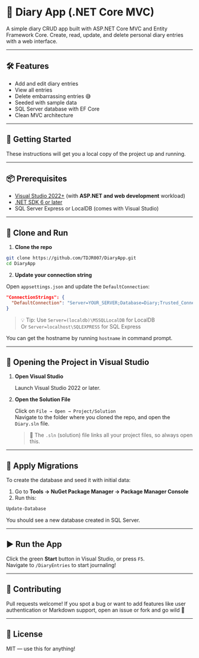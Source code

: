
# 📓 Diary App (.NET Core MVC)

A simple diary CRUD app built with ASP.NET Core MVC and Entity Framework Core. Create, read, update, and delete personal diary entries with a web interface.

---

## 🛠️ Features

- Add and edit diary entries
- View all entries
- Delete embarrassing entries 😅
- Seeded with sample data
- SQL Server database with EF Core
- Clean MVC architecture

---

## 🚀 Getting Started

These instructions will get you a local copy of the project up and running.

---

## 📦 Prerequisites

- [Visual Studio 2022+](https://visualstudio.microsoft.com/) (with **ASP.NET and web development** workload)
- [.NET SDK 6 or later](https://dotnet.microsoft.com/en-us/download)
- SQL Server Express or LocalDB (comes with Visual Studio)

---

## 🧪 Clone and Run

1. **Clone the repo**

```bash
git clone https://github.com/TDJR007/DiaryApp.git
cd DiaryApp
```

2. **Update your connection string**

Open `appsettings.json` and update the `DefaultConnection`:

```json
"ConnectionStrings": {
  "DefaultConnection": "Server=YOUR_SERVER;Database=Diary;Trusted_Connection=True;TrustServerCertificate=True;MultipleActiveResultSets=true"
}
```

> 💡 Tip: Use `Server=(localdb)\MSSQLLocalDB` for LocalDB  
> Or `Server=localhost\SQLEXPRESS` for SQL Express

You can get the hostname by running `hostname` in command prompt.

---

## 🎯 Opening the Project in Visual Studio

1. **Open Visual Studio**

   Launch Visual Studio 2022 or later.

2. **Open the Solution File**

   Click on `File → Open → Project/Solution`  
   Navigate to the folder where you cloned the repo, and open the `Diary.sln` file.

   > 🧠 The `.sln` (solution) file links all your project files, so always open this.

---

## 📅 Apply Migrations

To create the database and seed it with initial data:

1. Go to **Tools → NuGet Package Manager → Package Manager Console**
2. Run this:

```powershell
Update-Database
```

You should see a new database created in SQL Server.

---

## ▶️ Run the App

Click the green **Start** button in Visual Studio, or press `F5`.  
Navigate to `/DiaryEntries` to start journaling!

---

## 🙌 Contributing

Pull requests welcome! If you spot a bug or want to add features like user authentication or Markdown support, open an issue or fork and go wild 🎉

---

## 📄 License

MIT — use this for anything!

